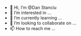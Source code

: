 - 👋 Hi, I’m @Dan Stanciu
- 👀 I’m interested in ...
- 🌱 I’m currently learning ...
- 💞️ I’m looking to collaborate on ...
- 📫 How to reach me ...

<!---
ConstantinDanStanciu/ConstantinDanStanciu is a ✨ special ✨ repository because its `README.md` (this file) appears on your GitHub profile.
You can click the Preview link to take a look at your changes.
--->
